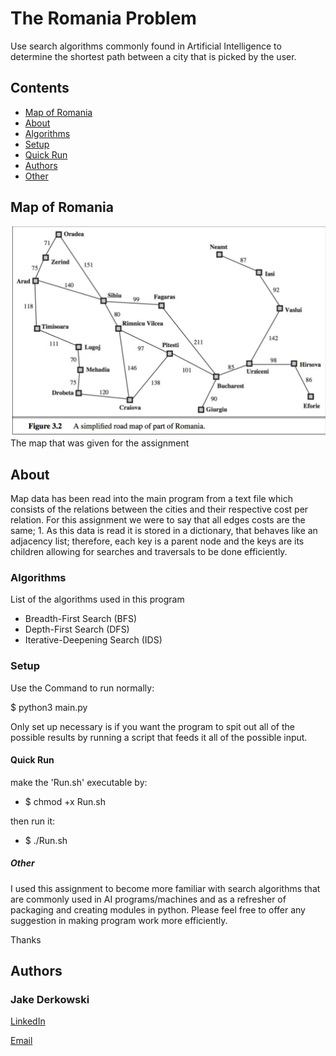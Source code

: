 # The Romania Problem


Use search algorithms commonly found in Artificial Intelligence to determine the shortest path between a city that is picked by the user.

## Contents
* [Map of Romania](#map-of-romania)
* [About](#about)
* [Algorithms](#algorithms)
* [Setup](#setup)
* [Quick Run](##quick-run)
* [Authors](#authors)
* [Other](#other)

## Map of Romania
![Romania](misc/romania-cites-map.png)
The map that was given for the assignment


## About
Map data has been read into the main program from a text file which consists of the relations between the cities and their respective cost per relation. For this assignment we were to say that all edges costs are the same; 1. As this data is read it is stored in a dictionary, that behaves like an adjacency list; therefore, each key is a parent node and the keys are its children allowing for searches and traversals to be done efficiently.  


### Algorithms
List of the algorithms used in this program
* Breadth-First Search (BFS)
* Depth-First Search (DFS)
* Iterative-Deepening Search (IDS)


### Setup

Use the Command to run normally:

$ python3 main.py

Only set up necessary is if you want the program to spit out all of the possible results by running a script that feeds it all of the possible input.



#### Quick Run

make the 'Run.sh' executable by:

* $ chmod +x Run.sh


then run it:

* $ ./Run.sh


##### Other

I used this assignment to become more familiar with search algorithms that are commonly used in AI programs/machines and as a refresher of packaging and creating modules in python. Please feel free to offer any suggestion in making program work more efficiently.

Thanks

## Authors
### Jake Derkowski

[LinkedIn](https://www.linkedin.com/in/jake-derkowski2020/)


[Email](mailto:jakederkowski12@gmail.com)

